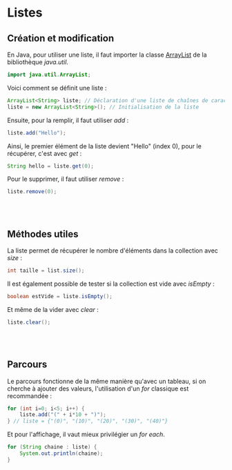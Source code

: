 # **Listes**

## **Création et modification**

En Java, pour utiliser une liste, il faut importer la classe [ArrayList](https://docs.oracle.com/javase/8/docs/api/java/util/ArrayList.html) de la bibliothèque *java.util*.
```java
import java.util.ArrayList;
```

Voici comment se définit une liste :
```java
ArrayList<String> liste; // Déclaration d'une liste de chaînes de caractères
liste = new ArrayList<String>(); // Initialisation de la liste
```

Ensuite, pour la remplir, il faut utiliser *add* :
```java
liste.add("Hello");
```

Ainsi, le premier élément de la liste devient "Hello" (index 0), pour le récupérer, c'est avec *get* :
```java
String hello = liste.get(0);
```

Pour le supprimer, il faut utiliser *remove* :
```java
liste.remove(0);
```
<br><br>



## **Méthodes utiles**

La liste permet de récupérer le nombre d'éléments dans la collection avec *size* :
```java
int taille = list.size();
```

Il est également possible de tester si la collection est vide avec *isEmpty* :
```java
boolean estVide = liste.isEmpty();
```

Et même de la vider avec *clear* :
```java
liste.clear();
```
<br><br>



## **Parcours**

Le parcours fonctionne de la même manière qu'avec un tableau, si on cherche à ajouter des valeurs, l'utilisation d'un *for* classique est recommandée :
```java
for (int i=0; i<5; i++) {
	liste.add("(" + i*10 + ")");
} // liste = {"(0)", "(10)", "(20)", "(30)", "(40)"}
```

Et pour l'affichage, il vaut mieux privilégier un *for each*.
```java
for (String chaine : liste) {
	System.out.println(chaine);
}
```